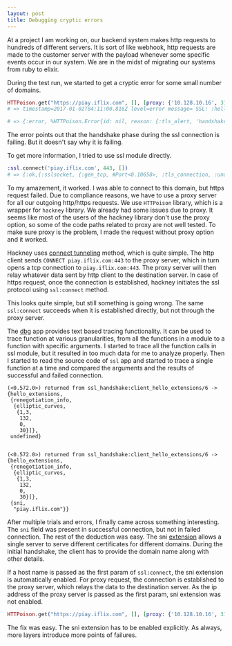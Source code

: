```yaml
---
layout: post
title: Debugging cryptic errors
---
```


At a project I am working on, our backend system makes http requests
to hundreds of different servers. It is sort of like webhook, http
requests are made to the customer server with the payload whenever
some specific events occur in our system. We are in the midst of
migrating our systems from ruby to elixir.

During the test run, we started to get a cryptic error for some small
number of domains.

```elixir
HTTPoison.get("https://piay.iflix.com", [], [proxy: {'10.128.10.16', 3128}])
# => timestamp=2017-01-02T04:11:00.816Z level=error message= SSL: :hello:ssl_alert.erl:88:Fatal error: handshake failure

# => {:error, %HTTPoison.Error{id: nil, reason: {:tls_alert, 'handshake failure'}}}
```

The error points out that the handshake phase during the ssl
connection is failing. But it doesn't say why it is failing.

To get more information, I tried to use ssl module directly.

```elixir
:ssl.connect('piay.iflix.com', 443, [])
# => {:ok,{:sslsocket, {:gen_tcp, #Port<0.10658>, :tls_connection, :undefined}, #PID<0.325.0>}}
```

To my amazement, it worked. I was able to connect to this domain, but
https request failed. Due to compliance reasons, we have to use a
proxy server for all our outgoing http/https requests. We use
`HTTPoison` library, which is a wrapper for `hackney` library. We
already had some issues due to proxy. It seems like most of the users
of the hackney library don't use the proxy option, so some of the code
paths related to proxy are not well tested. To make sure proxy is the
problem, I made the request without proxy option and it worked.

Hackney uses
[connect tunneling](https://en.wikipedia.org/wiki/HTTP_tunnel#HTTP_CONNECT_tunneling)
method, which is quite simple. The http client sends `CONNECT
piay.iflix.com:443` to the proxy server, which in turn opens a tcp
connection to `piay.iflix.com:443`. The proxy server will then relay
whatever data sent by http client to the destination server. In case
of https request, once the connection is established, hackney
initiates the ssl protocol using `ssl:connect` method.

This looks quite simple, but still something is going wrong. The same
`ssl:connect` succeeds when it is established directly, but not
through the proxy server.

The [dbg](http://erlang.org/doc/man/dbg.html) app provides text based
tracing functionality. It can be used to trace function at various
granularities, from all the functions in a module to a function with
specific arguments. I started to trace all the function calls in ssl
module, but it resulted in too much data for me to analyze
properly. Then I started to read the source code of `ssl` app and
started to trace a single function at a time and compared the
arguments and the results of successful and failed connection.

```plain
(<0.572.0>) returned from ssl_handshake:client_hello_extensions/6 -> 
{hello_extensions,
 {renegotiation_info,
  {elliptic_curves,
   {1,3,
    132,
    0,
    30}]},
 undefined}


(<0.572.0>) returned from ssl_handshake:client_hello_extensions/6 -> 
{hello_extensions,
 {renegotiation_info,
  {elliptic_curves,
   {1,3,
    132,
    0,
    30}]},
 {sni,
  "piay.iflix.com"}}
```

After multiple trials and errors, I finally came across something
interesting. The `sni` field was present in successful connection, but
not in failed connection. The rest of the deduction was easy. The sni
[extension](https://en.wikipedia.org/wiki/Server_Name_Indication)
allows a single server to serve different certificates for different
domains. During the initial handshake, the client has to provide the
domain name along with other details.

If a host name is passed as the first param of `ssl:connect`, the sni
extension is automatically enabled. For proxy request, the connection
is established to the proxy server, which relays the data to the
destination server. As the ip address of the proxy server is passed as
the first param, sni extension was not enabled.

```elixir
HTTPoison.get("https://piay.iflix.com", [], [proxy: {'10.128.10.16', 3128}, ssl: [server_name_indication: 'piay.iflix.com']])
```
The fix was easy. The sni extension has to be enabled explicitly. As
always, more layers introduce more points of failures.
